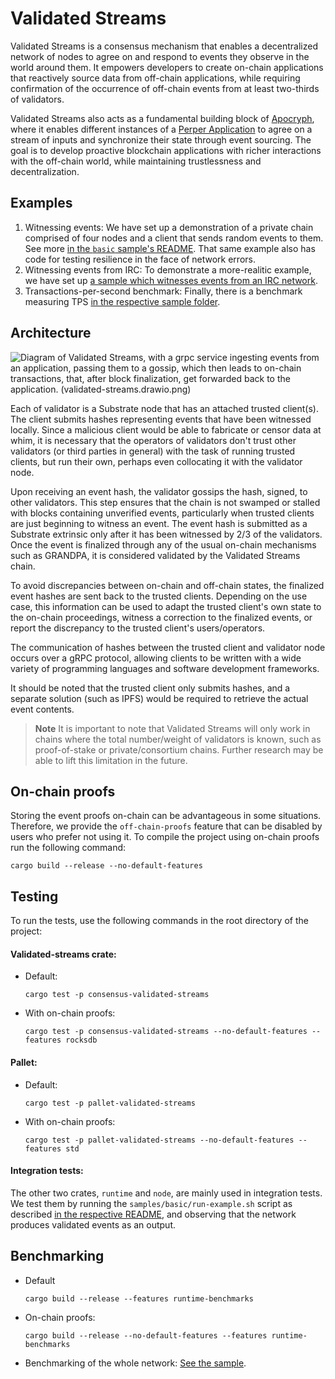 # Validated Streams
Validated Streams is a consensus mechanism that enables a decentralized network of nodes to agree on and respond to events they observe in the world around them. It empowers developers to create on-chain applications that reactively source data from off-chain applications, while requiring confirmation of the occurrence of off-chain events from at least two-thirds of validators.

Validated Streams also acts as a fundamental building block of [Apocryph](https://apocryph.network/), where it enables different instances of a [Perper Application](https://github.com/obecto/perper) to agree on a stream of inputs and synchronize their state through event sourcing. The goal is to develop proactive blockchain applications with richer interactions with the off-chain world, while maintaining trustlessness and decentralization.

## Examples

1. Witnessing events: We have set up a demonstration of a private chain comprised of four nodes and a client that sends random events to them. See more [in the `basic` sample's README](samples/basic/README.md). That same example also has code for testing resilience in the face of network errors.
2. Witnessing events from IRC: To demonstrate a more-realitic example, we have set up [a sample which witnesses events from an IRC network](samples/irc/README.md).
3. Transactions-per-second benchmark: Finally, there is a benchmark measuring TPS [in the respective sample folder](samples/tps-benchmark/README.md).

## Architecture
![Diagram of Validated Streams, with a grpc service ingesting events from an application, passing them to a gossip, which then leads to on-chain transactions, that, after block finalization, get forwarded back to the application. (validated-streams.drawio.png)](https://user-images.githubusercontent.com/5276727/245819750-12bd4150-7a40-460d-96ab-5269f9c313ac.png)

Each of validator is a Substrate node that has an attached trusted client(s). The client submits hashes representing events that have been witnessed locally. Since a malicious client would be able to fabricate or censor data at whim, it is necessary that the operators of validators don't trust other validators (or third parties in general) with the task of running trusted clients, but run their own, perhaps even collocating it with the validator node.

Upon receiving an event hash, the validator gossips the hash, signed, to other validators. This step ensures that the chain is not swamped or stalled with blocks containing unverified events, particularly when trusted clients are just beginning to witness an event. The event hash is submitted as a Substrate extrinsic only after it has been witnessed by 2/3 of the validators. Once the event is finalized through any of the usual on-chain mechanisms such as GRANDPA, it is considered validated by the Validated Streams chain.

To avoid discrepancies between on-chain and off-chain states, the finalized event hashes are sent back to the trusted clients. Depending on the use case, this information can be used to adapt the trusted client's own state to the on-chain proceedings, witness a correction to the finalized events, or report the discrepancy to the trusted client's users/operators.

The communication of hashes between the trusted client and validator node occurs over a gRPC protocol, allowing clients to be written with a wide variety of programming languages and software development frameworks.

It should be noted that the trusted client only submits hashes, and a separate solution (such as IPFS) would be required to retrieve the actual event contents.

> __Note__
It is important to note that Validated Streams will only work in chains where the total number/weight of validators is known, such as proof-of-stake or private/consortium chains. Further research may be able to lift this limitation in the future.

## On-chain proofs

Storing the event proofs on-chain can be advantageous in some situations. Therefore, we provide the `off-chain-proofs` feature that can be disabled by users who prefer not using it. To compile the project using on-chain proofs run the following command:

```
cargo build --release --no-default-features
```

## Testing
To run the tests, use the following commands in the root directory of the project:

#### Validated-streams crate:
* Default:
  ```
  cargo test -p consensus-validated-streams
  ```
* With on-chain proofs:
  ```
  cargo test -p consensus-validated-streams --no-default-features --features rocksdb
  ```
#### Pallet:
* Default:

    ```
    cargo test -p pallet-validated-streams
    ```
* With on-chain proofs:
    ```
    cargo test -p pallet-validated-streams --no-default-features --features std
    ```
#### Integration tests:

The other two crates, `runtime` and `node`, are mainly used in integration tests. We test them by running the `samples/basic/run-example.sh` script as described [in the respective README](samples/basic/README.md), and observing that the network produces validated events as an output.

## Benchmarking

* Default
    ```
    cargo build --release --features runtime-benchmarks
    ```
* On-chain proofs:
    ```
    cargo build --release --no-default-features --features runtime-benchmarks
    ```
* Benchmarking of the whole network: [See the sample](samples/tps-benchmark/).
